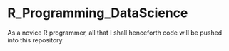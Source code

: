 # R_Programming_DataScience
As a novice R programmer, all that I shall henceforth code will be pushed into this repository.

